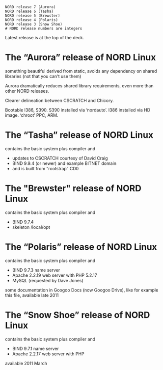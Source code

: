     NORD release 7 (Aurora)
    NORD release 6 (Tasha)
    NORD release 5 (Brewster)
    NORD release 4 (Polaris)
    NORD release 3 (Snow Shoe)
    # NORD release numbers are integers

Latest release is at the top of the deck. 

# The “Aurora” release of NORD Linux

something beautiful derived from static, avoids any dependency on shared libraries (not that you can't use them)

Aurora dramatically reduces shared library requirements, even more than other NORD releases. 

Clearer delineation between CSCRATCH and Chicory. 

Bootable I386, S390. S390 installed via ‘nordauto’. I386 installed via HD image. ‘chroot’ PPC, ARM. 

# The “Tasha” release of NORD Linux

contains the basic system plus compiler and

* updates to CSCRATCH courtesy of David Craig
* BIND 9.9.4 (or newer) and example BITNET domain
* and is built from “rootstrap” CD0

# The "Brewster" release of NORD Linux

contains the basic system plus compiler and

* BIND 9.7.4
* skeleton /local/opt

# The “Polaris” release of NORD Linux

contains the basic system plus compiler and

* BIND 9.7.3 name server
* Apache 2.2.19 web server with PHP 5.2.17
* MySQL (requested by Dave Jones)

some documentation in Googoo Docs (now Googoo Drive), like for example this file,
available late 2011

# The “Snow Shoe” release of NORD Linux

contains the basic system plus compiler and

* BIND 9.7.1 name server
* Apache 2.2.17 web server with PHP

available 2011 March


